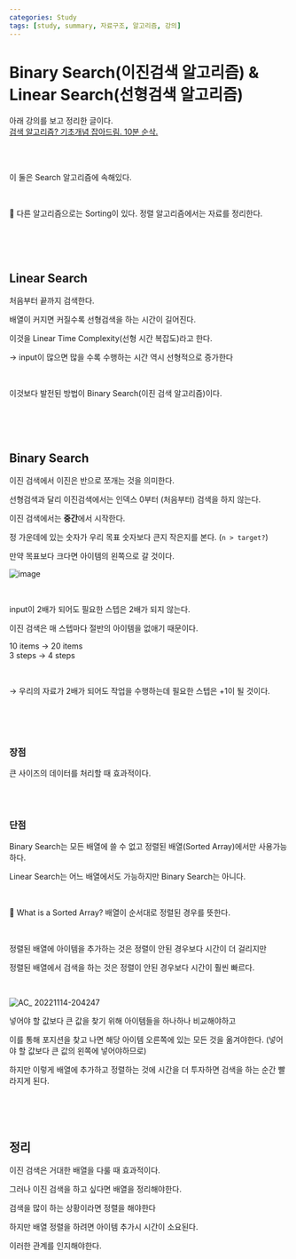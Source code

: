 ```yaml
---
categories: Study
tags: [study, summary, 자료구조, 알고리즘, 강의]
---
```


# Binary Search(이진검색 알고리즘) & Linear Search(선형검색 알고리즘)
아래 강의를 보고 정리한 글이다.                        
[검색 알고리즘? 기초개념 잡아드림. 10분 순삭.](https://www.youtube.com/watch?v=WjIlVlmmNqs&list=RDCMUCUpJs89fSBXNolQGOYKn0YQ&index=1)

<br><br>

이 둘은 Search 알고리즘에 속해있다. 

<br>

🐣 다른 알고리즘으로는 Sorting이 있다. 정렬 알고리즘에서는 자료를 정리한다.

<br><br><br>

## Linear Search

처음부터 끝까지 검색한다.

배열이 커지면 커질수록 선형검색을 하는 시간이 길어진다.

이것을 Linear Time Complexity(선형 시간 복잡도)라고 한다.

→ input이 많으면 많을 수록 수행하는 시간 역시 선형적으로 증가한다

<br>

이것보다 발전된 방법이 Binary Search(이진 검색 알고리즘)이다.

<br><br><br>

## Binary Search
이진 검색에서 이진은 반으로 쪼개는 것을 의미한다.

선형검색과 달리 이진검색에서는 인덱스 0부터 (처음부터) 검색을 하지 않는다.

이진 검색에서는 **중간**에서 시작한다.

정 가운데에 있는 숫자가 우리 목표 숫자보다 큰지 작은지를 본다. (`n > target?`)

만약 목표보다 크다면 아이템의 왼쪽으로 갈 것이다.

![image](https://user-images.githubusercontent.com/74857364/201640805-1f547536-c5b9-4dbd-b753-40a66ddb703a.png)

<br>

input이 2배가 되어도 필요한 스텝은 2배가 되지 않는다.      

이진 검색은 매 스텝마다 절반의 아이템을 없애기 때문이다.    

10 items → 20 items        
3 steps  → 4 steps        

<br>

→ 우리의 자료가 2배가 되어도 작업을 수행하는데 필요한 스텝은 +1이 될 것이다.


<br><br><br>

### 장점
큰 사이즈의 데이터를 처리할 때 효과적이다.

<br><br>

### 단점
Binary Search는 모든 배열에 쓸 수 없고 정렬된 배열(Sorted Array)에서만 사용가능하다.

Linear Search는 어느 배열에서도 가능하지만 Binary Search는 아니다.

<br>

🐣 What is a Sorted Array? 배열이 순서대로 정렬된 경우를 뜻한다.

<br>

정렬된 배열에 아이템을 추가하는 것은 정렬이 안된 경우보다 시간이 더 걸리지만 

정렬된 배열에서 검색을 하는 것은 정렬이 안된 경우보다 시간이 훨씬 빠르다.

<br>

![AC_ 20221114-204247](https://user-images.githubusercontent.com/74857364/201651646-bb9e533f-6bc1-400f-bc55-41b650f827fe.gif)


넣어야 할 값보다 큰 값을 찾기 위해 아이템들을 하나하나 비교해야하고 

이를 통해 포지션을 찾고 나면 해당 아이템 오른쪽에 있는 모든 것을 옮겨야한다. (넣어야 할 값보다 큰 값의 왼쪽에 넣어야하므로)

하지만 이렇게 배열에 추가하고 정렬하는 것에 시간을 더 투자하면 검색을 하는 순간 빨라지게 된다.

<br><br><br>

## 정리

이진 검색은 거대한 배열을 다룰 때 효과적이다.

그러나 이진 검색을 하고 싶다면 배열을 정리해야한다.

검색을 많이 하는 상황이라면 정렬을 해야한다

하지만 배열 정렬을 하려면 아이템 추가시 시간이 소요된다.

이러한 관계를 인지해야한다.
